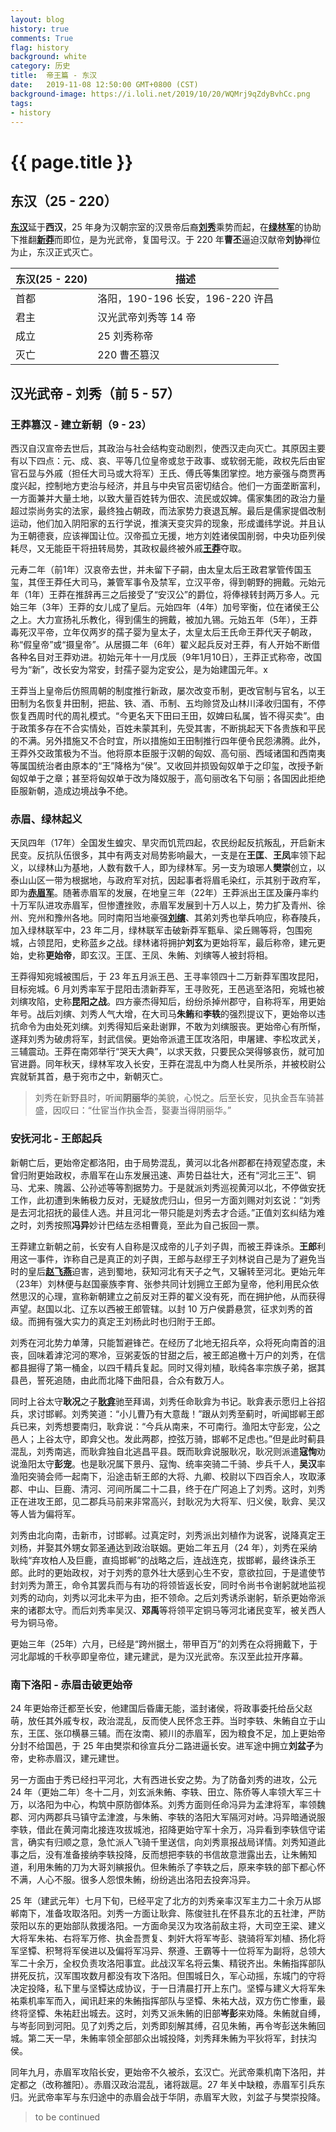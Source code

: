 ```yaml
---
layout: blog
history: true
comments: True
flag: history
background: white
category: 历史
title:  帝王篇 - 东汉
date:   2019-11-08 12:50:00 GMT+0800 (CST)
background-image: https://i.loli.net/2019/10/20/WQMrj9qZdyBvhCc.png
tags:
- history
---
```

# {{ page.title }}

## 东汉（25 - 220）

[**东汉**](https://zh.wikipedia.org/wiki/东汉)延于**西汉**，25 年身为汉朝宗室的汉景帝后裔[**刘秀**](https://zh.wikipedia.org/wiki/汉光武帝)乘势而起，在[**绿林军**](https://zh.wikipedia.org/wiki/绿林军)的协助下推翻[**新莽**](https://zh.wikipedia.org/wiki/新朝)而即位，是为光武帝，复国号汉。于 220 年**曹丕**逼迫汉献帝**刘协**禅位为止，东汉正式灭亡。

| 东汉(25 - 220)       |   描述   |
| ------------ | ------- |
| 首都 | 洛阳，190-196 长安，196-220 许昌 |
| 君主 | 汉光武帝刘秀等 14 帝 |
| 成立 | 25 刘秀称帝 |
| 灭亡 | 220 曹丕篡汉 |

## 汉光武帝 - 刘秀（前 5 - 57）

### 王莽篡汉 - 建立新朝（9 - 23）

西汉自汉宣帝去世后，其政治与社会结构变动剧烈，使西汉走向灭亡。其原因主要有以下四点：元、成、哀、平等几位皇帝或怠于政事、或软弱无能，政权先后由宦官石显与外戚（担任大司马或大将军）王氏、傅氏等集团掌控。地方豪强与商贾再度兴起，控制地方吏治与经济，并且与中央官员密切结合。他们一方面垄断富利，一方面兼并大量土地，以致大量百姓转为佃农、流民或奴婢。儒家集团的政治力量超过崇尚务实的法家，最终独占朝政，而法家势力衰退瓦解。最后是儒家提倡改制运动，他们加入阴阳家的五行学说，推演天变灾异的现象，形成谶纬学说。并且认为王朝德衰，应该禅国让位。汉帝孤立无援，地方刘姓诸侯国削弱，中央功臣列侯耗尽，又无能臣干将扭转局势，其政权最终被外戚[**王莽**](https://zh.wikipedia.org/wiki/王莽)夺取。

元寿二年（前1年）汉哀帝去世，并未留下子嗣，由太皇太后王政君掌管传国玉玺，其侄王莽任大司马，兼管军事令及禁军，立汉平帝，得到朝野的拥戴。元始元年（1年）王莽在推辞再三之后接受了“安汉公”的爵位，将俸禄转封两万多人。元始三年（3年）王莽的女儿成了皇后。元始四年（4年）加号宰衡，位在诸侯王公之上。大力宣扬礼乐教化，得到儒生的拥戴，被加九锡。元始五年（5年），王莽毒死汉平帝，立年仅两岁的孺子婴为皇太子，太皇太后王氏命王莽代天子朝政，称“假皇帝”或“摄皇帝”。从居摄二年（6年）翟义起兵反对王莽，有人开始不断借各种名目对王莽劝进。初始元年十一月戊辰（9年1月10日），王莽正式称帝，改国号为“新”，改长安为常安，封孺子婴为定安公，是为始建国元年。x

王莽当上皇帝后仿照周朝的制度推行新政，屡次改变币制，更改官制与官名，以王田制为名恢复井田制，把盐、铁、酒、币制、五均赊贷及山林川泽收归国有，不停恢复西周时代的周礼模式。“今更名天下田曰王田，奴婢曰私属，皆不得买卖”。由于政策多存在不合实情处，百姓未蒙其利，先受其害，不断挑起天下各贵族和平民的不满。另外措施又不合时宜，所以措施如王田制推行四年便令民怨沸腾。此外，王莽外交政策极为不当。他将原本臣服于汉朝的匈奴、高句丽、西域诸国和西南夷等属国统治者由原本的“王”降格为“侯”。又收回并损毁匈奴单于之印玺，改授予新匈奴单于之章；甚至将匈奴单于改为降奴服于，高句丽改名下句丽；各国因此拒绝臣服新朝，造成边境战争不绝。

### 赤眉、绿林起义

天凤四年（17年）全国发生蝗灾、旱灾而饥荒四起，农民纷起反抗叛乱，开启新末民变。反抗队伍很多，其中有两支对局势影响最大，一支是在**王匡**、**王凤**率领下起义，以绿林山为基地，人数有数千人，即为绿林军。另一支为琅琊人**樊崇**创立，以泰山山区一带为根据地，与政府军对抗，因起事者将眉毛染红，示其别于政府军，即为[**赤眉军**](https://zh.wikipedia.org/wiki/赤眉軍)。随著赤眉军的发展，在地皇三年（22年）王莽派出王匡及廉丹率约十万军队进攻赤眉军，但惨遭挫败，赤眉军发展到十万人以上，势力扩及青州、徐州、兖州和豫州各地。同时南阳当地豪强[**刘𬙂**](https://zh.wikipedia.org/wiki/劉縯)、其弟刘秀也举兵响应，称舂陵兵，加入绿林联军中，23 年二月，绿林联军击破新莽军甄阜、梁丘赐等将，包围宛城，占领昆阳，史称蓝乡之战。绿林诸将拥护**刘玄**为更始将军，最后称帝，建元更始，史称**更始帝**，即玄汉。王匡、王凤、朱鲔、刘𬙂等人被封将相。

王莽得知宛城被围后，于 23 年五月派王邑、王寻率领四十二万新莽军围攻昆阳，目标宛城。6 月刘秀率军于昆阳击溃新莽军，王寻败死，王邑逃至洛阳，宛城也被刘𬙂攻陷，史称**昆阳之战**。四方豪杰得知后，纷纷杀掉州郡守，自称将军，用更始年号。战后刘𬙂、刘秀人气大增，在大司马**朱鲔**和**李轶**的强烈提议下，更始帝以违抗命令为由处死刘𬙂。刘秀得知后亲赴谢罪，不敢为刘𬙂服丧。更始帝心有所惭，遂拜刘秀为破虏将军，封武信侯。更始帝派遣王匡攻洛阳，申屠建、李松攻武关，三辅震动。王莽在南郊举行“哭天大典”，以求天救，只要民众哭得够哀伤，就可加官进爵。同年秋天，绿林军攻入长安，王莽在混乱中为商人杜吴所杀，并被校尉公宾就斩其首，悬于宛市之中，新朝灭亡。

> 刘秀在新野县时，听闻**阴丽华**的美貌，心悦之。后至长安，见执金吾车骑甚盛，因叹曰：“仕宦当作执金吾，娶妻当得阴丽华。”

### 安抚河北 - 王郎起兵

新朝亡后，更始帝定都洛阳，由于局势混乱，黄河以北各州郡都在持观望态度，未曾归附更始政权，赤眉军在山东发展迅速、声势日益壮大，还有“河北三王”、铜马、尤来、隗嚣、公孙述等等割据势力。于是就派刘秀巡视黄河以北，不停做安抚工作，此初遭到朱鲔极力反对，无疑放虎归山，但另一方面刘赐对刘玄说：“刘秀是去河北招抚的最佳人选。并且河北一带只能是刘秀去才合适。”正值刘玄纠结为难之时，刘秀按照**冯异**妙计巴结左丞相曹竟，至此为自己扳回一票。

王莽建立新朝之前，长安有人自称是汉成帝的儿子刘子舆，而被王莽诛杀。**王郎**利用这一事件，诈称自己是真正的刘子舆，王郎与赵缪王子刘林说自己是为了避免当时的皇后[**赵飞燕**](https://zh.wikipedia.org/wiki/赵飞燕)迫害，逃到蜀地，获知河北有天子之气，又辗转至河北。更始元年（23年）刘林便与赵国豪族李育、张参共同计划拥立王郎为皇帝，他利用民众依然思汉的心理，宣称新朝建立之前反对王莽的翟义没有死，而在拥护他，从而获得声望。赵国以北、辽东以西被王郎管辖。以封 10 万户侯爵悬赏，征求刘秀的首级。而拥有强大实力的真定王刘杨此时也归附于王郎。

刘秀在河北势力单薄，只能暂避锋芒。在经历了北地无招兵卒，众将死向南首的沮丧，回味着滹沱河的寒冷，豆粥麦饭的甘甜之后，被王郎追檄十万户的刘秀，在信都县掘得了第一桶金，以四千精兵复起。同时又得刘植，耿纯各率宗族子弟，据其县邑，誓死追随，由此而北降下曲阳县，合众有数万人。

同时上谷太守**耿况**之子[**耿弇**](https://zh.wikipedia.org/wiki/耿弇)驰至拜谒，刘秀任命耿弇为书记。耿弇表示愿归上谷招兵，求讨邯郸。刘秀笑道：“小儿曹乃有大意哉！”跟从刘秀至蓟时，听闻邯郸王郎兵已来，刘秀想要南归，耿弇说：“今兵从南来，不可南行。渔阳太守彭宠，公之邑人；上谷太守，即弇父也。发此两郡，控弦万骑，邯郸不足虑也。”但是此时蓟县混乱，刘秀南逃，而耿弇独自北逃昌平县。既而耿弇说服耿况，耿况则派遣**寇恂**劝说渔阳太守**彭宠**。也是耿况属下景丹、寇恂、统率突骑二千骑、步兵千人，**吴汉**率渔阳突骑会师一起南下，沿途击斩王郎的大将、九卿、校尉以下四百余人，攻取涿郡、中山、巨鹿、清河、河间所属二十二县，终于在广阿追上了刘秀。这时，刘秀正在进攻王郎，见二郡兵马前来非常高兴，封耿况为大将军、归义侯，耿弇、吴汉等人皆为偏将军。

刘秀由北向南，击新市，讨邯郸。过真定时，刘秀派出刘植作为说客，说降真定王刘杨，并娶其外甥女郭圣通达到政治联姻。更始二年五月（24 年），刘秀在采纳耿纯“弃攻柏人及巨鹿，直捣邯郸”的战略之后，连战连克，拔邯郸，最终诛杀王郎。此时的更始政权，对于刘秀的意外壮大感到心生不安，意欲拉回，于是遣使节封刘秀为萧王，命令其罢兵而与有功的将领皆返长安，同时令尚书令谢躬就地监视刘秀的动向，刘秀以河北未平为由，拒不领命。之后刘秀诱杀谢躬，斩杀更始帝派来的诸郡太守。而后刘秀率吴汉、**邓禹**等将领平定铜马等河北诸民变军，被关西人号为铜马帝。

更始三年（25年）六月，已经是“跨州据土，带甲百万”的刘秀在众将拥戴下，于河北鄗城的千秋亭即皇帝位，建元建武，是为汉光武帝。东汉至此拉开序幕。

### 南下洛阳 - 赤眉击破更始帝

24 年更始帝迁都至长安，他建国后昏庸无能，滥封诸侯，将政事委托给岳父赵萌，放任其外戚专权，政治混乱，反而使人民怀念王莽。当时李轶、朱鲔自立于山东，王匡、张卬横暴三辅。而在汝南、颍川的赤眉军，因为粮食不足，加上更始帝分封不给国邑，于 25 年由樊崇和徐宣兵分二路进逼长安。进军途中拥立**刘盆子**为帝，史称赤眉汉，建元建世。

另一方面由于秀已经扫平河北，大有西进长安之势。为了防备刘秀的进攻，公元 24 年（更始二年）冬十二月，刘玄派朱鲔、李轶、田立、陈侨等人率领大军三十万，以洛阳为中心，构筑中原防御体系。刘秀方面则任命冯异为孟津将军，率领魏郡、河内两郡兵马镇守孟津渡，与朱鲔、李轶的洛阳大军隔河对峙。冯异暗通说服李轶，借此在黄河南北接连攻拔城池，招降更始守军十余万，冯异看到李轶信守诺言，确实有归顺之意，急忙派人飞骑千里送信，向刘秀禀报战局详情。刘秀知道此事之后，没有准备接纳李轶投降，反而想把李轶的书信故意泄露出去，让朱鲔知道，利用朱鲔的刀为大哥刘縯报仇。但朱鲔杀了李轶之后，原来李轶的部下都心怀不满，人心不服。很多人怨恨朱鲔，纷纷逃出洛阳去投奔冯异。

25 年（建武元年）七月下旬，已经平定了北方的刘秀亲率汉军主力二十余万从邯郸南下，准备攻取洛阳。刘秀一方面让耿弇、陈俊驻扎在怀县东北的五社津，严防荥阳以东的更始部队救援洛阳。一方面命吴汉为攻洛前敌主将，大司空王梁、建义大将军朱祐、右将军万修、执金吾贾复、刺奸大将军岑彭、骁骑将军刘植、扬化将军坚镡、积弩将军侯进以及偏将军冯异、祭遵、王霸等十一位将军为副将，总领大军二十余万，全权负责攻洛阳事宜。此战汉军名将云集、精锐齐出。朱鲔指挥部队拼死反抗，汉军围攻数月都没有攻下洛阳。但围城日久，军心动摇，东城门的守将决定投降，私下里与坚镡达成协议，于一日清晨打开上东门。坚镡与建义大将军朱祐乘机率军而入，闻讯赶来的朱鲔指挥部队与坚镡、朱祐大战，双方伤亡惨重，最终将坚镡、朱祐赶出城去。这时，刘秀又派朱鲔的旧部**岑彭**来劝降。朱鲔就自缚，与岑彭同到河阳。见了刘秀之后，刘秀即刻解其缚，召见朱鲔，再令岑彭送朱鲔回城。第二天一早，朱鲔率领全部部众出城投降，刘秀拜朱鲔为平狄将军，封扶沟侯。

同年九月，赤眉军攻陷长安，更始帝不久被杀，玄汉亡。光武帝乘机南下洛阳，并定都之（改称雒阳）。赤眉汉政治混乱，诸将跋扈。27 年关中缺粮，赤眉军引兵东归。光武帝率军与东归途中的赤眉会战于华阴，赤眉军大败，刘盆子与樊崇投降。

> to be continued
